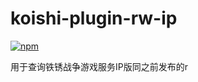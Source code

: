 # koishi-plugin-rw-ip

[![npm](https://img.shields.io/npm/v/koishi-plugin-rw-ip?style=flat-square)](https://www.npmjs.com/package/koishi-plugin-rw-ip)

用于查询铁锈战争游戏服务IP版同之前发布的r
